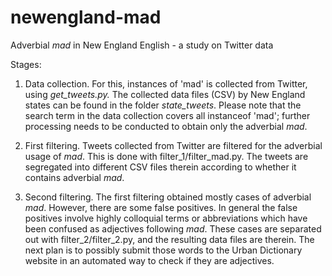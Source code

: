 # newengland-mad
Adverbial *mad* in New England English - a study on Twitter data

Stages:

1) Data collection. For this, instances of 'mad' is collected from Twitter, using *get_tweets.py.*
The collected data files (CSV) by New England states can be found in the folder *state_tweets*. Please note that the search term in the data collection covers all instanceof 'mad'; further processing needs to be conducted to obtain only the adverbial *mad*.

2) First filtering. Tweets collected from Twitter are filtered for the adverbial usage of *mad*. This is done with filter_1/filter_mad.py. The tweets are segregated into different CSV files therein according to whether it contains adverbial *mad*. 

3) Second filtering. The first filtering obtained mostly cases of adverbial *mad*. However, there are some false positives. In general the false positives involve highly colloquial terms or abbreviations which have been confused as adjectives following *mad*. These cases are separated out with filter_2/filter_2.py, and the resulting data files are therein. The next plan is to possibly submit those words to the Urban Dictionary website in an automated way to check if they are adjectives.
